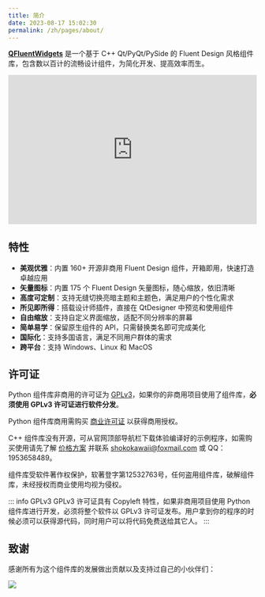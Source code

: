 ```yaml
---
title: 简介
date: 2023-08-17 15:02:30
permalink: /zh/pages/about/
---
```


[**QFluentWidgets**](https://github.com/zhiyiYo/PyQt-Fluent-Widgets) 是一个基于 C++ Qt/PyQt/PySide 的 Fluent Design 风格组件库，包含数以百计的流畅设计组件，为简化开发、提高效率而生。

<div style="position: relative; padding: 30% 45%;">
    <iframe style="position: absolute; width: 100%; height: 100%; left: 0; top: 0;" src="https://player.bilibili.com/player.html?cid=1184333736&aid=269126789&page=1&as_wide=1&high_quality=1&danmaku=0&autoplay=0" frameborder="no" scrolling="no" allowfullscreen="true"></iframe>
</div>


## 特性
* **美观优雅**：内置 160+ 开源非商用 Fluent Design 组件，开箱即用，快速打造卓越应用
* **矢量图标**：内置 175 个 Fluent Design 矢量图标，随心缩放，依旧清晰
* **高度可定制**：支持无缝切换亮暗主题和主题色，满足用户的个性化需求
* **所见即所得**：搭载设计师插件，直接在 QtDesigner 中预览和使用组件
* **自由缩放**：支持自定义界面缩放，适配不同分辨率的屏幕
* **简单易学**：保留原生组件的 API，只需替换类名即可完成美化
* **国际化**：支持多国语言，满足不同用户群体的需求
* **跨平台**：支持 Windows、Linux 和 MacOS

## 许可证

Python 组件库非商用的许可证为 [GPLv3](https://github.com/zhiyiYo/PyQt-Fluent-Widgets/blob/master/LICENSE)，如果你的非商用项目使用了组件库，**必须使用 GPLv3 许可证进行软件分发**。

Python 组件库商用需购买 [商业许可证](/zh/pages/pro) 以获得商用授权。

C++ 组件库没有开源，可从官网顶部导航栏下载体验编译好的示例程序，如需购买使用请先了解 [价格方案](/zh/price) 并联系 [shokokawaii@foxmail.com](mailto:shokokawaii@foxmail.com) 或 QQ：1953658489。

组件库受软件著作权保护，软著登字第12532763号，任何盗用组件库，破解组件库，未经授权而商业使用均视为侵权。

::: info GPLv3
GPLv3 许可证具有 Copyleft 特性，如果非商用项目使用 Python 组件库进行开发，必须将整个软件以 GPLv3 许可证发布。用户拿到你的程序的时候必须可以获得源代码，同时用户可以将代码免费送给其它人。
:::

## 致谢
感谢所有为这个组件库的发展做出贡献以及支持过自己的小伙伴们：

<a href="https://github.com/zhiyiYo/PyQt-Fluent-Widgets/graphs/contributors"><img src="https://contrib.rocks/image?repo=zhiyiYo/PyQt-Fluent-Widgets"></a>
